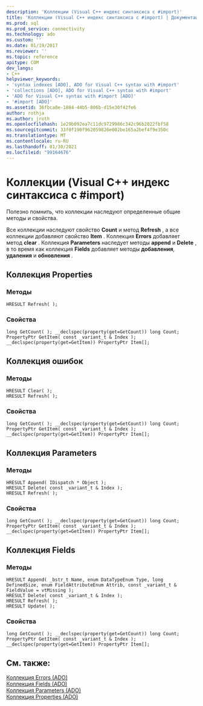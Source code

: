 ```yaml
---
description: 'Коллекции (Visual C++ индекс синтаксиса с #import)'
title: 'Коллекции (Visual C++ индекс синтаксиса с #import) | Документация Майкрософт'
ms.prod: sql
ms.prod_service: connectivity
ms.technology: ado
ms.custom: ''
ms.date: 01/19/2017
ms.reviewer: ''
ms.topic: reference
apitype: COM
dev_langs:
- C++
helpviewer_keywords:
- 'syntax indexes [ADO], ADO for Visual C++ syntax with #import'
- 'collections [ADO], ADO for Visual C++ syntax with #import'
- 'ADO for Visual C++ syntax with #import [ADO]'
- '#import [ADO]'
ms.assetid: 36fbca8e-1884-44b5-806b-d15e30f42fe6
author: rothja
ms.author: jroth
ms.openlocfilehash: 1e29b092ea7c11dc9729986c342c96b2022fbf58
ms.sourcegitcommit: 33f0f190f962059826e002be165a2bef4f9e350c
ms.translationtype: MT
ms.contentlocale: ru-RU
ms.lasthandoff: 01/30/2021
ms.locfileid: "99164676"
---
```

# <a name="collections-visual-c-syntax-index-with-import"></a>Коллекции (Visual C++ индекс синтаксиса с #import)
Полезно помнить, что коллекции наследуют определенные общие методы и свойства.  
  
 Все коллекции наследуют свойство **Count** и метод **Refresh** , а все коллекции добавляют свойство **Item** . Коллекция **Errors** добавляет метод **clear** . Коллекция **Parameters** наследует методы **append** и **Delete** , в то время как коллекция **Fields** добавляет методы **добавления**, **удаления** и **обновления** .  
  
## <a name="properties-collection"></a>Коллекция Properties  
  
### <a name="methods"></a>Методы  
  
```  
HRESULT Refresh( );  
```  
  
### <a name="properties"></a>Свойства  
  
```  
long GetCount( ); __declspec(property(get=GetCount)) long Count;  
PropertyPtr GetItem( const _variant_t & Index ); __declspec(property(get=GetItem)) PropertyPtr Item[];  
```  
  
## <a name="errors-collection"></a>Коллекция ошибок  
  
### <a name="methods"></a>Методы  
  
```  
HRESULT Clear( );  
HRESULT Refresh( );  
```  
  
### <a name="properties"></a>Свойства  
  
```  
long GetCount( ); __declspec(property(get=GetCount)) long Count;  
PropertyPtr GetItem( const _variant_t & Index ); __declspec(property(get=GetItem)) PropertyPtr Item[];  
```  
  
## <a name="parameters-collection"></a>Коллекция Parameters  
  
### <a name="methods"></a>Методы  
  
```  
HRESULT Append( IDispatch * Object );  
HRESULT Delete( const _variant_t & Index );  
HRESULT Refresh( );  
```  
  
### <a name="properties"></a>Свойства  
  
```  
long GetCount( ); __declspec(property(get=GetCount)) long Count;  
PropertyPtr GetItem( const _variant_t & Index ); __declspec(property(get=GetItem)) PropertyPtr Item[];  
```  
  
## <a name="fields-collection"></a>Коллекция Fields  
  
### <a name="methods"></a>Методы  
  
```  
HRESULT Append( _bstr_t Name, enum DataTypeEnum Type, long DefinedSize, enum FieldAttributeEnum Attrib, const _variant_t & FieldValue = vtMissing );  
HRESULT Delete( const _variant_t & Index );  
HRESULT Refresh( );  
HRESULT Update( );  
```  
  
### <a name="properties"></a>Свойства  
  
```  
long GetCount( ); __declspec(property(get=GetCount)) long Count;  
PropertyPtr GetItem( const _variant_t & Index ); __declspec(property(get=GetItem)) PropertyPtr Item[];  
```  
  
## <a name="see-also"></a>См. также:  
 [Коллекция Errors (ADO)](./errors-collection-ado.md)   
 [Коллекция Fields (ADO)](./fields-collection-ado.md)   
 [Коллекция Parameters (ADO)](./parameters-collection-ado.md)   
 [Коллекция Properties (ADO)](./properties-collection-ado.md)